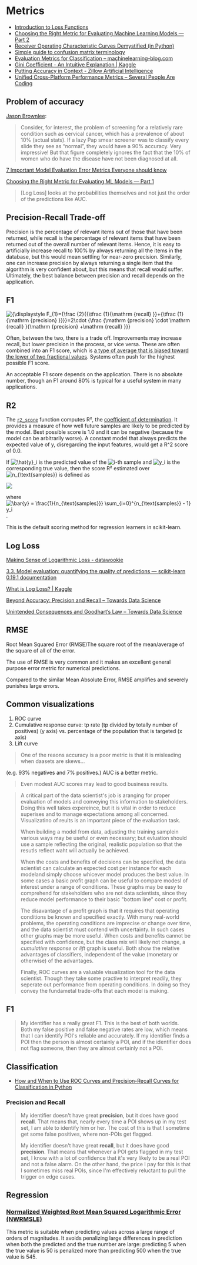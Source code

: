 # Metrics

* [Introduction to Loss Functions](https://blog.algorithmia.com/introduction-to-loss-functions/)
* [Choosing the Right Metric for Evaluating Machine Learning Models — Part 2](https://medium.com/usf-msds/choosing-the-right-metric-for-evaluating-machine-learning-models-part-2-86d5649a5428)
* [Receiver Operating Characteristic Curves Demystified \(in Python\)](https://towardsdatascience.com/receiver-operating-characteristic-curves-demystified-in-python-bd531a4364d0)
* [Simple guide to confusion matrix terminology](https://www.dataschool.io/simple-guide-to-confusion-matrix-terminology/)
* [Evaluation Metrics for Classification – machinelearning-blog.com](https://machinelearning-blog.com/2018/04/03/evaluation-metrics-for-classification/)
* [Gini Coefficient - An Intuitive Explanation \| Kaggle](https://www.kaggle.com/batzner/gini-coefficient-an-intuitive-explanation)
* [Putting Accuracy in Context - Zillow Artificial Intelligence](https://www.zillow.com/data-science/putting-accuracy-context/)
* [Unified Cross-Platform Performance Metrics – Several People Are Coding](https://slack.engineering/unified-cross-platform-performance-metrics-adeb371a8814)



## Problem of accuracy

[Jason Brownlee](https://machinelearningmastery.com/assessing-comparing-classifier-performance-roc-curves-2/):

> Consider, for interest, the problem of screening for a relatively rare condition such as cervical cancer, which has a prevalence of about 10% \(actual stats\). If a lazy Pap smear screener was to classify every slide they see as “normal”, they would have a 90% accuracy. Very impressive! But that figure completely ignores the fact that the 10% of women who do have the disease have not been diagnosed at all.

[7 Important Model Evaluation Error Metrics Everyone should know](https://www.analyticsvidhya.com/blog/2016/02/7-important-model-evaluation-error-metrics/)

[Choosing the Right Metric for Evaluating ML Models — Part 1](https://towardsdatascience.com/choosing-the-right-metric-for-machine-learning-models-part-1-a99d7d7414e4)

> \[Log Loss\] looks at the probabilities themselves and not just the order of the predictions like AUC.



## Precision-Recall Trade-off

Precision is the percentage of relevant items out of those that have been returned, while recall is the percentage of relevant items that have been returned out of the overall number of relevant items. Hence, it is easy to artificially increase recall to 100% by always returning all the items in the database, but this would mean settling for near-zero precision. Similarly, one can increase precision by always returning a single item that the algorithm is very confident about, but this means that recall would suffer. Ultimately, the best balance between precision and recall depends on the application.

## F1

![{\displaystyle F\_{1}={\frac {2}{{\tfrac {1}{\mathrm {recall} }}+{\tfrac {1}{\mathrm {precision} }}}}=2\cdot {\frac {\mathrm {precision} \cdot \mathrm {recall} }{\mathrm {precision} +\mathrm {recall} }}}](https://wikimedia.org/api/rest_v1/media/math/render/svg/5663ca95d471868169c4e4ea57c936f1b6f4a588)

Often, between the two, there is a trade off. Improvements may increase recall, but lower precision in the process, or vice versa. These are often combined into an F1 score, which is [a type of average that is biased toward the lower of two fractional values](https://en.wikipedia.org/wiki/F1_score). Systems often push for the highest possible F1 score.

An acceptable F1 score depends on the application. There is no absolute number, though an F1 around 80% is typical for a useful system in many applications.

## R2

The [`r2_score`](http://scikit-learn.org/stable/modules/generated/sklearn.metrics.r2_score.html#sklearn.metrics.r2_score) function computes R², the [coefficient of determination](https://en.wikipedia.org/wiki/Coefficient_of_determination). It provides a measure of how well future samples are likely to be predicted by the model. Best possible score is 1.0 and it can be negative \(because the model can be arbitrarily worse\). A constant model that always predicts the expected value of y, disregarding the input features, would get a R^2 score of 0.0.

If ![\hat{y}\_i](http://scikit-learn.org/stable/_images/math/112652306646f689de7cf20153b2d70601aec3e1.png) is the predicted value of the ![i](http://scikit-learn.org/stable/_images/math/df0deb143e5ac127f00bd248ee8001ecae572adc.png)-th sample and ![y\_i](http://scikit-learn.org/stable/_images/math/07f6018e00c747406442bb3912e0209766fc9090.png) is the corresponding true value, then the score R² estimated over ![n\_{\text{samples}}](http://scikit-learn.org/stable/_images/math/d733c4bbf4bf946394a40154c6a82f0f936b6e58.png) is defined as 

![](http://scikit-learn.org/stable/_images/math/bdab7d608c772b3e382e2822a73ef557c80fbca2.png)

where ![\bar{y} =  \frac{1}{n\_{\text{samples}}} \sum\_{i=0}^{n\_{\text{samples}} - 1} y\_i](http://scikit-learn.org/stable/_images/math/4b4e8ee0c1363ed7f781ed3a12073cfd169e3f79.png).

This is the default scoring method for regression learners in scikit-learn.



## Log Loss

[Making Sense of Logarithmic Loss - datawookie](https://datawookie.netlify.com/blog/2015/12/making-sense-of-logarithmic-loss/)

[3.3. Model evaluation: quantifying the quality of predictions — scikit-learn 0.19.1 documentation](http://scikit-learn.org/stable/modules/model_evaluation.html#log-loss)

[What is Log Loss? \| Kaggle](https://www.kaggle.com/dansbecker/what-is-log-loss/notebook)



[Beyond Accuracy: Precision and Recall – Towards Data Science](https://towardsdatascience.com/beyond-accuracy-precision-and-recall-3da06bea9f6c)

[Unintended Consequences and Goodhart’s Law – Towards Data Science](https://towardsdatascience.com/unintended-consequences-and-goodharts-law-68d60a94705c)

## RMSE

Root Mean Squared Error \(RMSE\)The square root of the mean/average of the square of all of the error.

The use of RMSE is very common and it makes an excellent general purpose error metric for numerical predictions.

Compared to the similar Mean Absolute Error, RMSE amplifies and severely punishes large errors.



## Common visualizations

1. ROC curve
2. Cumulative response curve: tp rate \(tp divided by totally number of positives\) \(y axis\) vs. percentage of the population that is targeted \(x axis\)
3. Lift curve

> One of the reaons accuracy is a poor metric is that it is misleading when daasets are skews…

\(e.g. 93% negatives and 7% positives.\) AUC is a better metric.

> Even modest AUC scores may lead to good business results.

> A critical part of the data scientist's job is aranging for proper evaluation of models and conveying this information to stakeholders. Doing this well takes expereince, but it is vital in order to reduce superises and to manage expectations among all concerned. Visualizatino of reults is an important piece of the evaluation task.
>
> When building a model from data, adjusting the training samplein various ways may be useful or even necessary; but evluation should use a sample reflecting the original, realistic population so that the resutls reflect waht will actually be achieved.
>
> When the costs and benefits of decisions can be specified, the data scientist can calculate an expected cost per instance for each modeland simply choose whicever model produces the best value. In some cases a basic profit graph can be useful to compare modesl of interest under a range of conditions. These graphs may be easy to comprehend for stakeholders who are not data scientists, since they reduce model performance to their basic "bottom line" cost or profit.
>
> The disavantage of a profit graph is that it requires that operating conditions be known and specified exactly. With many real-world problems, the operating conditions are imprecise or change over time, and the data scientist must contend with uncertainty. In such cases other graphs may be more useful. When costs and benefits cannot be specified with confidence, but the class mix will likely not change, a _cumulative response_ or _lift_ graph is useful. Both show the relative advantages of classifiers, independent of the value \(monetary or otherwise\) of the advantages.
>
> Finally, ROC curves are a valuable visualization tool for the data scientist. Though they take some practive to interpret readily, they seperate out performance from operating conditions. In doing so they convey the fundametal trade-offs that each model is making.



## F1

> My identifier has a really great F1. This is the best of both worlds. Both my false positive and false negative rates are low, which means that I can identify POI's reliable and accurately. If my identifier finds a POI then the person is almost certainly a POI, and if the identifier does not flag someone, then they are almost certainly not a POI.

## Classification

* [How and When to Use ROC Curves and Precision-Recall Curves for Classification in Python](https://machinelearningmastery.com/roc-curves-and-precision-recall-curves-for-classification-in-python/)

### Precision and Recall

> My identifier doesn't have great **precision**, but it does have good **recall**. That means that, nearly every time a POI shows up in my test set, I am able to identify him or her. The cost of this is that I sometime get some false positives, where non-POIs get flagged.
>
> My identifier doesn't have great **recall**, but it does have good **precision**. That means that whenever a POI gets flagged in my test set, I know with a lot of confidence that it's very likely to be a real POI and not a false alarm. On the other hand, the price I pay for this is that I sometimes miss real POIs, since I'm effectively reluctant to pull the trigger on edge cases.

## Regression

### [Normalized Weighted Root Mean Squared Logarithmic Error \(NWRMSLE\)](https://www.kaggle.com/c/favorita-grocery-sales-forecasting#evaluation)

This metric is suitable when predicting values across a large range of orders of magnitudes. It avoids penalizing large differences in prediction when both the predicted and the true number are large: predicting 5 when the true value is 50 is penalized more than predicting 500 when the true value is 545.

